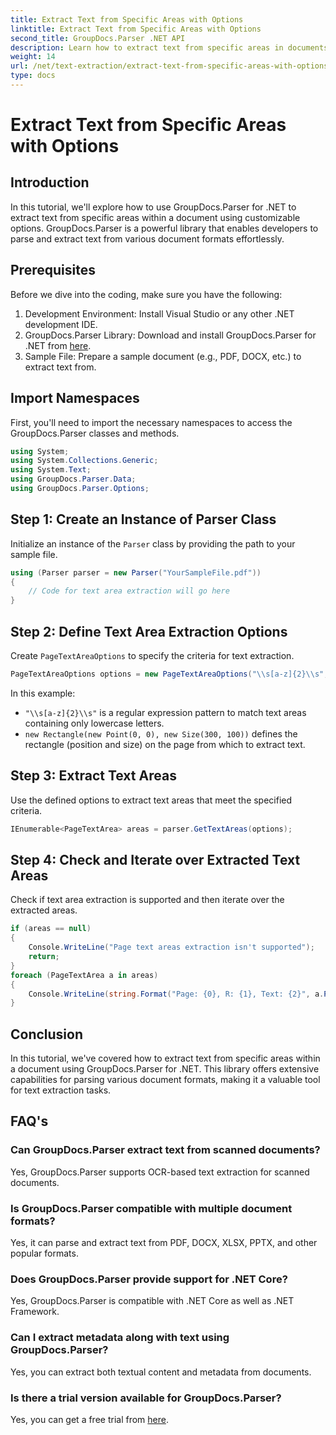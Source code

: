 ```yaml
---
title: Extract Text from Specific Areas with Options
linktitle: Extract Text from Specific Areas with Options
second_title: GroupDocs.Parser .NET API
description: Learn how to extract text from specific areas in documents using GroupDocs.Parser for .NET. Explore advanced text extraction options with this tutorial.
weight: 14
url: /net/text-extraction/extract-text-from-specific-areas-with-options/
type: docs
---
```

# Extract Text from Specific Areas with Options

## Introduction
In this tutorial, we'll explore how to use GroupDocs.Parser for .NET to extract text from specific areas within a document using customizable options. GroupDocs.Parser is a powerful library that enables developers to parse and extract text from various document formats effortlessly.
## Prerequisites
Before we dive into the coding, make sure you have the following:
1. Development Environment: Install Visual Studio or any other .NET development IDE.
2. GroupDocs.Parser Library: Download and install GroupDocs.Parser for .NET from [here](https://releases.groupdocs.com/parser/net/).
3. Sample File: Prepare a sample document (e.g., PDF, DOCX, etc.) to extract text from.

## Import Namespaces
First, you'll need to import the necessary namespaces to access the GroupDocs.Parser classes and methods.
```csharp
using System;
using System.Collections.Generic;
using System.Text;
using GroupDocs.Parser.Data;
using GroupDocs.Parser.Options;
```
## Step 1: Create an Instance of Parser Class
Initialize an instance of the `Parser` class by providing the path to your sample file.
```csharp
using (Parser parser = new Parser("YourSampleFile.pdf"))
{
    // Code for text area extraction will go here
}
```
## Step 2: Define Text Area Extraction Options
Create `PageTextAreaOptions` to specify the criteria for text extraction.
```csharp
PageTextAreaOptions options = new PageTextAreaOptions("\\s[a-z]{2}\\s", new Rectangle(new Point(0, 0), new Size(300, 100)));
```
In this example:
- `"\\s[a-z]{2}\\s"` is a regular expression pattern to match text areas containing only lowercase letters.
- `new Rectangle(new Point(0, 0), new Size(300, 100))` defines the rectangle (position and size) on the page from which to extract text.
## Step 3: Extract Text Areas
Use the defined options to extract text areas that meet the specified criteria.
```csharp
IEnumerable<PageTextArea> areas = parser.GetTextAreas(options);
```
## Step 4: Check and Iterate over Extracted Text Areas
Check if text area extraction is supported and then iterate over the extracted areas.
```csharp
if (areas == null)
{
    Console.WriteLine("Page text areas extraction isn't supported");
    return;
}
foreach (PageTextArea a in areas)
{
    Console.WriteLine(string.Format("Page: {0}, R: {1}, Text: {2}", a.Page.Index, a.Rectangle, a.Text));
}
```

## Conclusion
In this tutorial, we've covered how to extract text from specific areas within a document using GroupDocs.Parser for .NET. This library offers extensive capabilities for parsing various document formats, making it a valuable tool for text extraction tasks.

## FAQ's
### Can GroupDocs.Parser extract text from scanned documents?
Yes, GroupDocs.Parser supports OCR-based text extraction for scanned documents.
### Is GroupDocs.Parser compatible with multiple document formats?
Yes, it can parse and extract text from PDF, DOCX, XLSX, PPTX, and other popular formats.
### Does GroupDocs.Parser provide support for .NET Core?
Yes, GroupDocs.Parser is compatible with .NET Core as well as .NET Framework.
### Can I extract metadata along with text using GroupDocs.Parser?
Yes, you can extract both textual content and metadata from documents.
### Is there a trial version available for GroupDocs.Parser?
Yes, you can get a free trial from [here](https://releases.groupdocs.com/).
